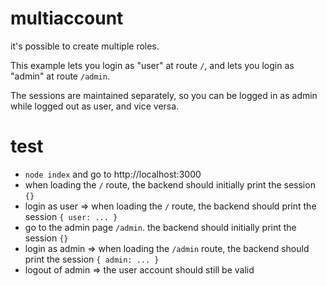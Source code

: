 # multiaccount

it's possible to create multiple roles.

This example lets you login as "user" at route `/`, and lets you login as "admin" at route `/admin`.

The sessions are maintained separately, so you can be logged in as admin while logged out as user, and vice versa.

# test

- `node index` and go to http://localhost:3000
- when loading the `/` route, the backend should initially print the session `{}`
- login as user => when loading the `/` route, the backend should print the session `{ user: ... }`
- go to the admin page `/admin`. the backend should initially print the session `{}`
- login as admin => when loading the `/admin` route, the backend should print the session `{ admin: ... }`
- logout of admin => the user account should still be valid
